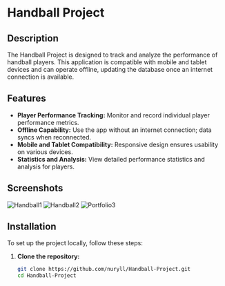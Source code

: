 # Handball Project

## Description
The Handball Project is designed to track and analyze the performance of handball players. This application is compatible with mobile and tablet devices and can operate offline, updating the database once an internet connection is available.

## Features
- **Player Performance Tracking:** Monitor and record individual player performance metrics.
- **Offline Capability:** Use the app without an internet connection; data syncs when reconnected.
- **Mobile and Tablet Compatibility:** Responsive design ensures usability on various devices.
- **Statistics and Analysis:** View detailed performance statistics and analysis for players.

## Screenshots
![Handball1](https://github.com/user-attachments/assets/2fe17cc0-75ff-4b97-8c46-ff1b1bfde896)
![Handball2](https://github.com/user-attachments/assets/11cd6341-851d-4770-b8c1-692432dc2cd4)
![Portfolio3](https://github.com/user-attachments/assets/789358e6-be04-49b4-8842-428323d75a57)

## Installation
To set up the project locally, follow these steps:

1. **Clone the repository:**
   ```sh
   git clone https://github.com/nuryll/Handball-Project.git
   cd Handball-Project
